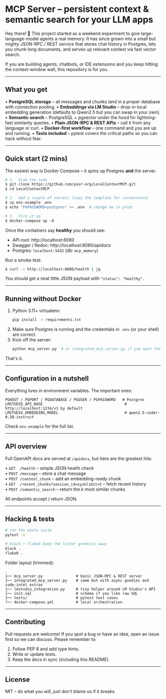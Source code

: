 # MCP Server – persistent context & semantic search for your LLM apps

Hey there! 👋  This project started as a weekend experiment to give large-language-model agents a real memory.  It has since grown into a small but mighty JSON-RPC / REST service that stores chat history in Postgres, lets you chunk long documents, and serves up relevant context via fast vector search.

If you are building agents, chatbots, or IDE extensions and you keep hitting the context-window wall, this repository is for you.

---

## What you get

• **PostgreSQL storage** – all messages and chunks land in a proper database with connection pooling.
• **Embeddings via LM Studio** – drop-in local embedding generation (defaults to Qwen2.5 but you can swap in your own).
• **Semantic search** – PostgreSQL + pgvector under the hood for lightning-fast similarity queries.
• **Plain JSON-RPC & REST APIs** – call it from any language or curl.
• **Docker-first workflow** – one command and you are up and running.
• **Tests included** – pytest covers the critical paths so you can hack without fear.

---

## Quick start (2 mins)

The easiest way is Docker Compose – it spins up Postgres **and** the server.

```bash
# 1.  Grab the code
$ git clone https://github.com/your-org/LocalContextMCP.git
$ cd LocalContextMCP

# 2.  Add a couple of secrets (copy the template for convenience)
$ cp env.example .env
$ echo "PGPASSWORD=postgres" >> .env  # change me in prod!

# 3.  Fire it up
$ docker-compose up ‑d
```

Once the containers say **healthy** you should see:

* API root: http://localhost:8080  
* Swagger / Redoc: http://localhost:8080/apidocs  
* Postgres: `localhost:5432` (db: `mcp_memory`)

Run a smoke test:

```bash
$ curl -s http://localhost:8080/health | jq
```

You should get a neat little JSON payload with `"status": "healthy"`.

---

## Running without Docker

1. Python 3.11+ virtualenv:
   ```bash
   pip install -r requirements.txt
   ```
2. Make sure Postgres is running and the credentials in `.env` (or your shell) are correct.
3. Kick off the server:
   ```bash
   python mcp_server.py  # or integrated_mcp_server.py if you want the fancy features
   ```

That's it.

---

## Configuration in a nutshell

Everything lives in environment variables.  The important ones:

```
PGHOST / PGPORT / PGDATABASE / PGUSER / PGPASSWORD   # Postgres
LMSTUDIO_API_BASE                                     # http://localhost:1234/v1 by default
LMSTUDIO_EMBEDDING_MODEL                              # qwen2.5-coder-0.5B-instruct
```

Check `env.example` for the full list.

---

## API overview

Full OpenAPI docs are served at `/apidocs`, but here are the greatest hits:

• `GET  /health` – simple JSON health check  
• `POST /message` – store a chat message  
• `POST /context_chunk` – add an embedding-ready chunk  
• `GET  /recent_chunks?session_id=xyz&limit=5` – fetch recent history  
• `POST /semantic_search` – return the *k* most similar chunks

All endpoints accept / return JSON.

---

## Hacking & tests

```bash
# run the whole suite
pytest -v

# black + flake8 keep the linter gremlins away
black .
flake8 .
```

Folder layout (trimmed):

```
.
├── mcp_server.py               # basic JSON-RPC & REST server
├── integrated_mcp_server.py    # same but with async goodies and code-intel extras
├── lmstudio_integration.py     # tiny helper around LM Studio's API
├── init.sql                    # schema if you like raw SQL
├── tests/                      # pytest test cases
└── docker-compose.yml          # local orchestration
```

---

## Contributing

Pull requests are welcome!  If you spot a bug or have an idea, open an issue first so we can discuss.  Please remember to:

1. Follow PEP 8 and add type hints.
2. Write or update tests.
3. Keep the docs in sync (including this README).

---

## License

MIT – do what you will, just don't blame us if it breaks. 